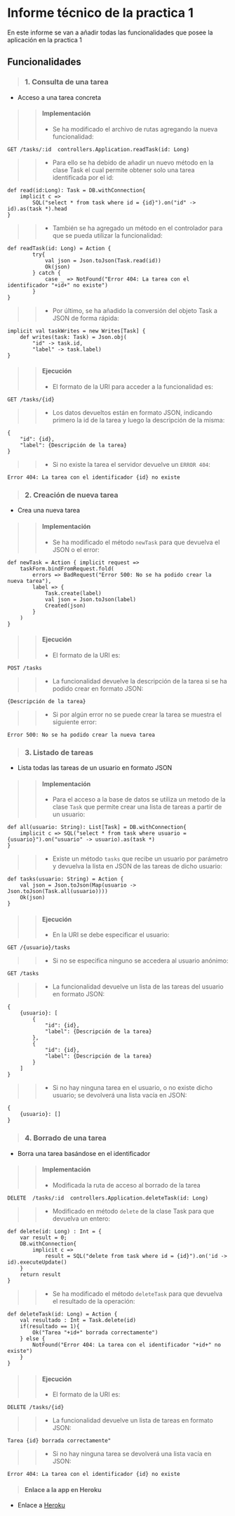 # Informe técnico de la practica 1

En este informe se van a añadir todas las funcionalidades que posee la aplicación en la practica 1

## Funcionalidades

>### 1. Consulta de una tarea
* Acceso a una tarea concreta

>>#### Implementación
>>* Se ha modificado el archivo de rutas agregando la nueva funcionalidad:
```
GET /tasks/:id  controllers.Application.readTask(id: Long)
```
>>* Para ello se ha debido de añadir un nuevo método en la clase Task el cual permite obtener solo una tarea identificada por el id:
```
def read(id:Long): Task = DB.withConnection{ 
    implicit c =>
        SQL("select * from task where id = {id}").on("id" -> id).as(task *).head
}
```
>>* También se ha agregado un método en el controlador para que se pueda utilizar la funcionalidad:
```
def readTask(id: Long) = Action {
        try{
            val json = Json.toJson(Task.read(id))
            Ok(json)
        } catch {
            case _ => NotFound("Error 404: La tarea con el identificador "+id+" no existe")
        }
}
```
>>* Por último, se ha añadido la conversión del objeto Task a JSON de forma rápida:
```
implicit val taskWrites = new Writes[Task] {
    def writes(task: Task) = Json.obj(
        "id" -> task.id,
        "label" -> task.label)
}
```

>>#### Ejecución
>>* El formato de la URI para acceder a la funcionalidad es:
```
GET /tasks/{id}
```
>>* Los datos devueltos están en formato JSON, indicando primero la id de la tarea y luego la descripción de la misma:
```
{
    "id": {id},
    "label": {Descripción de la tarea}
}
```
>>* Si no existe la tarea el servidor devuelve un `ERROR 404`:
```
Error 404: La tarea con el identificador {id} no existe
```

>### 2. Creación de nueva tarea
* Crea una nueva tarea

>>#### Implementación
>>* Se ha modificado el método `newTask` para que devuelva el JSON o el error:
```
def newTask = Action { implicit request =>
    taskForm.bindFromRequest.fold(
        errors => BadRequest("Error 500: No se ha podido crear la nueva tarea"),
        label => {
            Task.create(label)
            val json = Json.toJson(label)
            Created(json)
        }
    )
}
```

>>#### Ejecución
>>* El formato de la URI es:
```
POST /tasks
```
>>* La funcionalidad devuelve la descripción de la tarea si se ha podido crear en formato JSON:
```
{Descripción de la tarea}
```
>>* Si por algún error no se puede crear la tarea se muestra el siguiente error:
```
Error 500: No se ha podido crear la nueva tarea
```

>### 3. Listado de tareas
* Lista todas las tareas de un usuario en formato JSON

>>#### Implementación
>>* Para el acceso a la base de datos se utiliza un metodo de la clase `Task` que permite crear una lista de tareas a partir de un usuario:
```
def all(usuario: String): List[Task] = DB.withConnection{
    implicit c => SQL("select * from task where usuario = {usuario}").on("usuario" -> usuario).as(task *)
}
``` 
>>* Existe un método `tasks` que recibe un usuario por parámetro y devuelva la lista en JSON de las tareas de dicho usuario:
```
def tasks(usuario: String) = Action {
    val json = Json.toJson(Map(usuario -> Json.toJson(Task.all(usuario))))
    Ok(json)
}
``` 

>>#### Ejecución
>>* En la URI se debe especificar el usuario:
```
GET /{usuario}/tasks
```
>>* Si no se especifica ninguno se accedera al usuario anónimo:
```
GET /tasks
```
>>* La funcionalidad devuelve un lista de las tareas del usuario en formato JSON:
```
{
    {usuario}: [
        {
            "id": {id},
            "label": {Descripción de la tarea}
        },
        {
            "id": {id},
            "label": {Descripción de la tarea}
        }
    ]
}
```
>>* Si no hay ninguna tarea en el usuario, o no existe dicho usuario; se devolverá una lista vacía en JSON:
```
{
    {usuario}: []
}
```

>### 4. Borrado de una tarea
* Borra una tarea basándose en el identificador

>>#### Implementación
>>* Modificada la ruta de acceso al borrado de la tarea
```
DELETE  /tasks/:id  controllers.Application.deleteTask(id: Long)
```
>>* Modificado en método `delete` de la clase Task para que devuelva un entero:
```
def delete(id: Long) : Int = {
    var result = 0;
    DB.withConnection{
        implicit c => 
            result = SQL("delete from task where id = {id}").on('id -> id).executeUpdate()
    }
    return result
}
```
>>* Se ha modificado el método `deleteTask` para que devuelva el resultado de la operación:
```
def deleteTask(id: Long) = Action {
    val resultado : Int = Task.delete(id)
    if(resultado == 1){
        Ok("Tarea "+id+" borrada correctamente")
    } else {
        NotFound("Error 404: La tarea con el identificador "+id+" no existe")
    }
}
``` 

>>#### Ejecución
>>* El formato de la URI es:
```
DELETE /tasks/{id}
```
>>* La funcionalidad devuelve un lista de tareas en formato JSON:
```
Tarea {id} borrada correctamente"
```
>>* Si no hay ninguna tarea se devolverá una lista vacía en JSON:
```
Error 404: La tarea con el identificador {id} no existe
```

> #### Enlace a la app en Heroku
- Enlace a [Heroku](http://shrouded-refuge-4122.herokuapp.com/tasks)